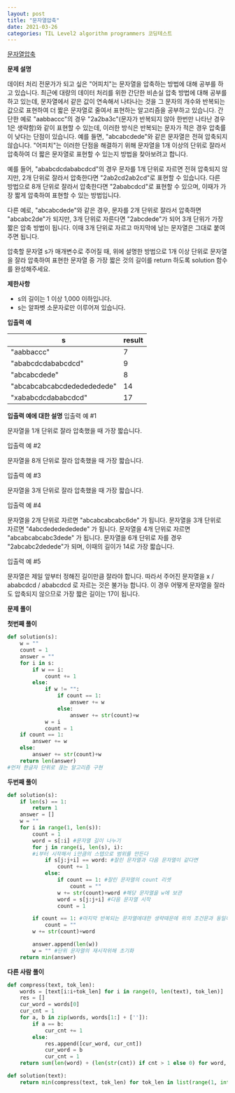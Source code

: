 ```yaml
---
layout: post
title: "문자열압축"
date: 2021-03-26
categories: TIL Level2 algorithm programmers 코딩테스트
---
```


[문자열압축](https://programmers.co.kr/learn/courses/30/lessons/60057)

**문제 설명**

데이터 처리 전문가가 되고 싶은 "어피치"는 문자열을 압축하는 방법에 대해 공부를 하고 있습니다. 최근에 대량의 데이터 처리를 위한 간단한 비손실 압축 방법에 대해 공부를 하고 있는데, 문자열에서 같은 값이 연속해서 나타나는 것을 그 문자의 개수와 반복되는 값으로 표현하여 더 짧은 문자열로 줄여서 표현하는 알고리즘을 공부하고 있습니다.
간단한 예로 "aabbaccc"의 경우 "2a2ba3c"(문자가 반복되지 않아 한번만 나타난 경우 1은 생략함)와 같이 표현할 수 있는데, 이러한 방식은 반복되는 문자가 적은 경우 압축률이 낮다는 단점이 있습니다. 예를 들면, "abcabcdede"와 같은 문자열은 전혀 압축되지 않습니다. "어피치"는 이러한 단점을 해결하기 위해 문자열을 1개 이상의 단위로 잘라서 압축하여 더 짧은 문자열로 표현할 수 있는지 방법을 찾아보려고 합니다.

예를 들어, "ababcdcdababcdcd"의 경우 문자를 1개 단위로 자르면 전혀 압축되지 않지만, 2개 단위로 잘라서 압축한다면 "2ab2cd2ab2cd"로 표현할 수 있습니다. 다른 방법으로 8개 단위로 잘라서 압축한다면 "2ababcdcd"로 표현할 수 있으며, 이때가 가장 짧게 압축하여 표현할 수 있는 방법입니다.

다른 예로, "abcabcdede"와 같은 경우, 문자를 2개 단위로 잘라서 압축하면 "abcabc2de"가 되지만, 3개 단위로 자른다면 "2abcdede"가 되어 3개 단위가 가장 짧은 압축 방법이 됩니다. 이때 3개 단위로 자르고 마지막에 남는 문자열은 그대로 붙여주면 됩니다.

압축할 문자열 s가 매개변수로 주어질 때, 위에 설명한 방법으로 1개 이상 단위로 문자열을 잘라 압축하여 표현한 문자열 중 가장 짧은 것의 길이를 return 하도록 solution 함수를 완성해주세요.

**제한사항**

- s의 길이는 1 이상 1,000 이하입니다.
- s는 알파벳 소문자로만 이루어져 있습니다.

**입출력 예**

| s                          | result |
| -------------------------- | ------ |
| "aabbaccc"                 | 7      |
| "ababcdcdababcdcd"         | 9      |
| "abcabcdede"               | 8      |
| "abcabcabcabcdededededede" | 14     |
| "xababcdcdababcdcd"        | 17     |

**입출력 예에 대한 설명**
입출력 예 #1

문자열을 1개 단위로 잘라 압축했을 때 가장 짧습니다.

입출력 예 #2

문자열을 8개 단위로 잘라 압축했을 때 가장 짧습니다.

입출력 예 #3

문자열을 3개 단위로 잘라 압축했을 때 가장 짧습니다.

입출력 예 #4

문자열을 2개 단위로 자르면 "abcabcabcabc6de" 가 됩니다.
문자열을 3개 단위로 자르면 "4abcdededededede" 가 됩니다.
문자열을 4개 단위로 자르면 "abcabcabcabc3dede" 가 됩니다.
문자열을 6개 단위로 자를 경우 "2abcabc2dedede"가 되며, 이때의 길이가 14로 가장 짧습니다.

입출력 예 #5

문자열은 제일 앞부터 정해진 길이만큼 잘라야 합니다.
따라서 주어진 문자열을 x / ababcdcd / ababcdcd 로 자르는 것은 불가능 합니다.
이 경우 어떻게 문자열을 잘라도 압축되지 않으므로 가장 짧은 길이는 17이 됩니다.

**문제 풀이**

**첫번째 풀이**

```python
def solution(s):
    w = ""
    count = 1
    answer = ""
    for i in s:
        if w == i:
            count += 1
        else:
            if w != "":
                if count == 1:
                    answer += w
                else:
                    answer += str(count)+w
            w = i
            count = 1
    if count == 1:
        answer += w
    else:
        answer += str(count)+w
    return len(answer)
#먼저 한글자 단위로 끊는 알고리즘 구현
```

**두번째 풀이**

```python
def solution(s):
    if len(s) == 1:
        return 1
    answer = []
    w = ""
    for i in range(1, len(s)):
        count = 1
        word = s[:i] #문자열 길이 나누기
        for j in range(i, len(s), i):
        #i부터 시작해서 i만큼의 스텝으로 범위를 만든다
            if s[j:j+i] == word: #잘린 문자열과 다음 문자열이 같다면
                count += 1
            else:
                if count == 1: #잘린 문자열의 count 리셋
                    count = ""
                w += str(count)+word #해당 문자열을 w에 보관
                word = s[j:j+i] #다음 문자열 시작
                count = 1

        if count == 1: #마지막 반복되는 문자열에대한 생략때문에 위의 조건문과 동일하게 추가
            count = ""
        w += str(count)+word

        answer.append(len(w))
        w = "" #단위 문자열의 재시작위해 초기화
    return min(answer)
```

**다른 사람 풀이**

```python
def compress(text, tok_len):
    words = [text[i:i+tok_len] for i in range(0, len(text), tok_len)]
    res = []
    cur_word = words[0]
    cur_cnt = 1
    for a, b in zip(words, words[1:] + ['']):
        if a == b:
            cur_cnt += 1
        else:
            res.append([cur_word, cur_cnt])
            cur_word = b
            cur_cnt = 1
    return sum(len(word) + (len(str(cnt)) if cnt > 1 else 0) for word, cnt in res)

def solution(text):
    return min(compress(text, tok_len) for tok_len in list(range(1, int(len(text)/2) + 1)) + [len(text)])
```
